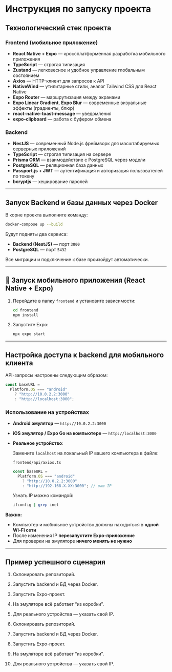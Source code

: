 # Инструкция по запуску проекта

## Технологический стек проекта

### Frontend (мобильное приложение)

* **React Native + Expo** — кроссплатформенная разработка мобильного приложения
* **TypeScript** — строгая типизация
* **Zustand** — легковесное и удобное управление глобальным состоянием
* **Axios** — HTTP-клиент для запросов к API
* **NativeWind** — утилитарные стили, аналог Tailwind CSS для React Native
* **Expo Router** — маршрутизация между экранами
* **Expo Linear Gradient**, **Expo Blur** — современные визуальные эффекты (градиенты, блюр)
* **react-native-toast-message** — уведомления
* **expo-clipboard** — работа с буфером обмена

### Backend

* **NestJS** — современный Node.js фреймворк для масштабируемых серверных приложений
* **TypeScript** — строгая типизация на сервере
* **Prisma ORM** — взаимодействие с PostgreSQL через модели
* **PostgreSQL** — реляционная база данных
* **Passport.js + JWT** — аутентификация и авторизация пользователей по токену
* **bcryptjs** — хеширование паролей

---

## Запуск Backend и базы данных через Docker

В корне проекта выполните команду:

```bash
docker-compose up --build
```

Будут подняты два сервиса:

* **Backend (NestJS)** — порт `3000`
* **PostgreSQL** — порт `5432`

Все миграции и подключение к базе произойдут автоматически.

---

## 📱 Запуск мобильного приложения (React Native + Expo)

1. Перейдите в папку `frontend` и установите зависимости:

   ```bash
   cd frontend
   npm install
   ```

2. Запустите Expo:

   ```bash
   npx expo start
   ```

---

## Настройка доступа к backend для мобильного клиента

API-запросы настроены следующим образом:

```ts
const baseURL =
  Platform.OS === "android"
    ? "http://10.0.2.2:3000"
    : "http://localhost:3000";
```

### Использование на устройствах

* **Android эмулятор** — `http://10.0.2.2:3000`
* **iOS эмулятор / Expo Go на компьютере** — `http://localhost:3000`
* **Реальное устройство**:

  Замените `localhost` на локальный IP вашего компьютера в файле:

  `frontend/api/axios.ts`

  ```ts
  const baseURL =
    Platform.OS === "android"
      ? "http://10.0.2.2:3000"
      : "http://192.168.X.XX:3000"; // ваш IP
  ```

  Узнать IP можно командой:

  ```bash
  ifconfig | grep inet
  ```

**Важно:**

* Компьютер и мобильное устройство должны находиться в **одной Wi-Fi сети**
* После изменения IP **перезапустите Expo-приложение**
* Для проверки на эмуляторе **ничего менять не нужно**

---

## Пример успешного сценария

1. Склонировать репозиторий.
2. Запустить backend и БД через Docker.
3. Запустить Expo-проект.
4. На эмуляторе всё работает “из коробки”.
5. Для реального устройства — указать свой IP.


1. Склонировать репозиторий.
2. Запустить backend и БД через Docker.
3. Запустить Expo-проект.
4. На эмуляторе всё работает “из коробки”.
5. Для реального устройства — указать свой IP.
